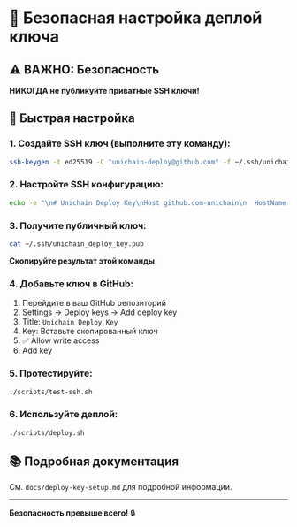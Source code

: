 # 🔑 Безопасная настройка деплой ключа

## ⚠️ ВАЖНО: Безопасность

**НИКОГДА не публикуйте приватные SSH ключи!**

## 🚀 Быстрая настройка

### 1. Создайте SSH ключ (выполните эту команду):

```bash
ssh-keygen -t ed25519 -C "unichain-deploy@github.com" -f ~/.ssh/unichain_deploy_key -N ""
```

### 2. Настройте SSH конфигурацию:

```bash
echo -e "\n# Unichain Deploy Key\nHost github.com-unichain\n  HostName github.com\n  User git\n  IdentityFile ~/.ssh/unichain_deploy_key\n  IdentitiesOnly yes" >> ~/.ssh/config
```

### 3. Получите публичный ключ:

```bash
cat ~/.ssh/unichain_deploy_key.pub
```

**Скопируйте результат этой команды**

### 4. Добавьте ключ в GitHub:

1. Перейдите в ваш GitHub репозиторий
2. Settings → Deploy keys → Add deploy key
3. Title: `Unichain Deploy Key`
4. Key: Вставьте скопированный ключ
5. ✅ Allow write access
6. Add key

### 5. Протестируйте:

```bash
./scripts/test-ssh.sh
```

### 6. Используйте деплой:

```bash
./scripts/deploy.sh
```

## 📚 Подробная документация

См. `docs/deploy-key-setup.md` для подробной информации.

---

**Безопасность превыше всего!** 🔒
